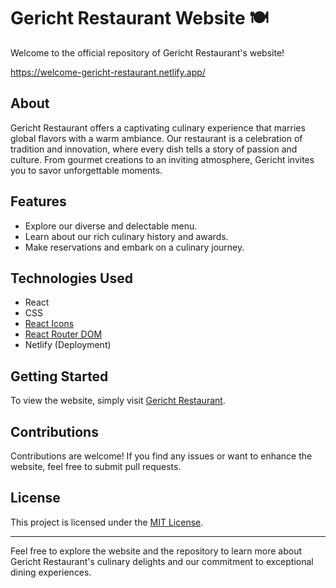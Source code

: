 # Gericht Restaurant Website 🍽️

Welcome to the official repository of Gericht Restaurant's website!

https://welcome-gericht-restaurant.netlify.app/

## About

Gericht Restaurant offers a captivating culinary experience that marries global flavors with a warm ambiance. Our restaurant is a celebration of tradition and innovation, where every dish tells a story of passion and culture. From gourmet creations to an inviting atmosphere, Gericht invites you to savor unforgettable moments.

## Features

- Explore our diverse and delectable menu.
- Learn about our rich culinary history and awards.
- Make reservations and embark on a culinary journey.

## Technologies Used

- React
- CSS
- [React Icons](https://react-icons.github.io/react-icons/)
- [React Router DOM](https://reactrouter.com/web/guides/quick-start)
- Netlify (Deployment)

## Getting Started

To view the website, simply visit [Gericht Restaurant](https://welcome-gericht-restaurant.netlify.app/).

## Contributions

Contributions are welcome! If you find any issues or want to enhance the website, feel free to submit pull requests.

## License

This project is licensed under the [MIT License](LICENSE).

---

Feel free to explore the website and the repository to learn more about Gericht Restaurant's culinary delights and our commitment to exceptional dining experiences.


